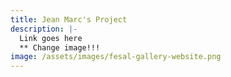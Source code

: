 ```yaml
---
title: Jean Marc's Project
description: |-
  Link goes here
  ** Change image!!!
image: /assets/images/fesal-gallery-website.png
---
```

